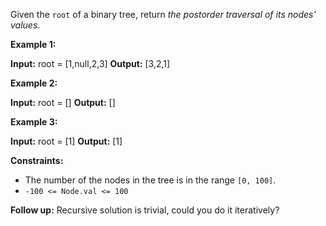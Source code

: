 Given the `root` of a binary tree, return _the postorder traversal of its nodes' values_.

**Example 1:**

**Input:** root = \[1,null,2,3\]
**Output:** \[3,2,1\]

**Example 2:**

**Input:** root = \[\]
**Output:** \[\]

**Example 3:**

**Input:** root = \[1\]
**Output:** \[1\]

**Constraints:**

*   The number of the nodes in the tree is in the range `[0, 100]`.
*   `-100 <= Node.val <= 100`

**Follow up:** Recursive solution is trivial, could you do it iteratively?